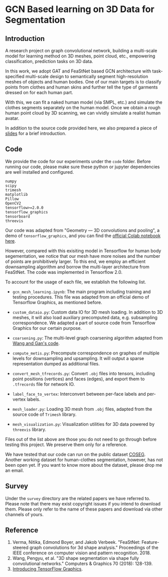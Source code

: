 # GCN Based learning on 3D Data for Segmentation

## Introduction

A research project on graph convolutional network, building a multi-scale model for learning method on 3D meshes, point cloud, etc., empowering classification, prediction tasks on 3D data.

In this work, we adopt GAT and FeaStNet based GCN architecture with task-specified multi-scale design to semantically segment high-resolution meshes of objects and human bodies. One of our main targets is to classify points from clothes and human skins and further tell the type of garments dressed on for each human part.

With this, we can fit a naked human model (via SMPL, etc.) and simulate the clothes segments separately on the human model. Once we obtain a rough human point cloud by 3D scanning, we can vividly simulate a realist human avatar.

In addition to the source code provided here, we also prepared a piece of [slides](https://peihaowang.github.io/archive/Wang_GCN_Segmentation_2019_slides.pdf) for a brief introduction.

## Code

We provide the code for our experiments under the `code` folder. Before running our code, please make sure these python or jupyter dependencies are well installed and configured.

```
numpy
scipy
trimesh
matplotlib
Pillow
OpenCV2
tensorflow>=2.0.0
tensorflow_graphics
tensorboard
threevis
```

Our code was adapted from "Geometry — 3D convolutions and pooling", a demo of `tensorflow_graphics`, and you can find the [official Colab notebook here](https://colab.research.google.com/github/tensorflow/graphics/blob/master/tensorflow_graphics/notebooks/mesh_segmentation_demo.ipynb).

However, compared with this exisiting model in Tensorflow for human body segementation, we notice that our mesh have more noises and the number of points are prohibitively larger. To this end, we employ an efficient downsampling algorithm and borrow the multi-layer architecture from FeaStNet. The code was implemented in Tensorflow 2.0.

To account for the usage of each file, we establish the following list.

* `gcn_mesh_learning.ipynb`: The main program including training and testing procedures. This file was adapted from an official demo of Tensorflow Graphics, as mentioned before.

* `custom_dataio.py`: Custom data IO for 3D mesh loading. In addition to 3D meshes, it will also load auxiliary precomputed data, e.g. subsampling correspondence. We adapted a part of source code from Tensorflow Graphics for our certain purpose.

* `coarsening.py`: The multi-level graph coarsening algorithm adapted from [Wang and Gan's code](https://github.com/yuangan/3D-Shape-Segmentation-via-Shape-Fully-Convolutional-Networks).

* `compute_metis.py`: Precompute correspondence on graphes of multiple levels for downsampling and upsampling. It will output a sparse representation dumped as additional files.

* `convert_mesh_tfrecords.py`: Convert `.obj` files into tensors, including point positions (vertices) and faces (edges), and export them to `.tfrecords` file for network IO.

* `label_face_to_vertex`: Interconvert between per-face labels and per-vertex labels.

* `mesh_loader.py`: Loading 3D mesh from `.obj` files, adapted from the source code of `Trimesh` library.

* `mesh_visualization.py`: Visualization utilities for 3D data powered by `threevis` library.

Files out of the list above are those you do not need to go through before testing this project. We preserve them only for a reference.

We have tested that our code can run on the public dataset [COSEG](http://irc.cs.sdu.edu.cn/~yunhai/public_html/ssl/ssd.htm). Another working dataset for human-clothes segmentation, however, has not been open yet. If you want to know more about the dataset, please drop me an email.

## Survey

Under the `survey` directory are the related papers we have referred to. Please note that there may exist copyright issues if you intend to download them. Please only refer to the name of these papers and download via other channels of yours.

## Reference

1. Verma, Nitika, Edmond Boyer, and Jakob Verbeek. "FeaStNet: Feature-steered graph convolutions for 3d shape analysis." Proceedings of the IEEE conference on computer vision and pattern recognition. 2018.
2. Wang, Pengyu, et al. "3D shape segmentation via shape fully convolutional networks." Computers & Graphics 70 (2018): 128-139.
3. [Introducing TensorFlow Graphics](https://blog.tensorflow.org/2019/05/introducing-tensorflow-graphics_9.html).

